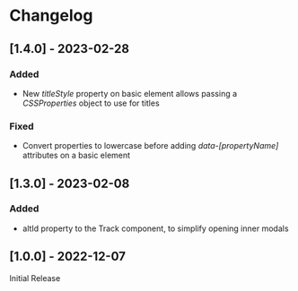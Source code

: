 # Changelog

## [1.4.0] - 2023-02-28

### Added

* New *titleStyle* property on basic element allows passing a *CSSProperties* object to use for titles

### Fixed

* Convert properties to lowercase before adding *data-\[propertyName\]* attributes on a basic element

## [1.3.0] - 2023-02-08

### Added

* altId property to the Track component, to simplify opening inner modals

## [1.0.0] - 2022-12-07

Initial Release
